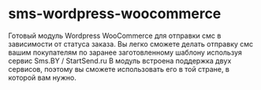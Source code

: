 # sms-wordpress-woocommerce
Готовый модуль Wordpress WooCommerce для отправки смс в зависимости от статуса заказа. 
Вы легко сможете делать отправку смс вашим покупателям по заранее заготовленному шаблону используя сервис Sms.BY / StartSend.ru 
В модуль встроена поддержка двух сервисов, поэтому вы сможете использовать его в той стране, в которой вам нужно. 

